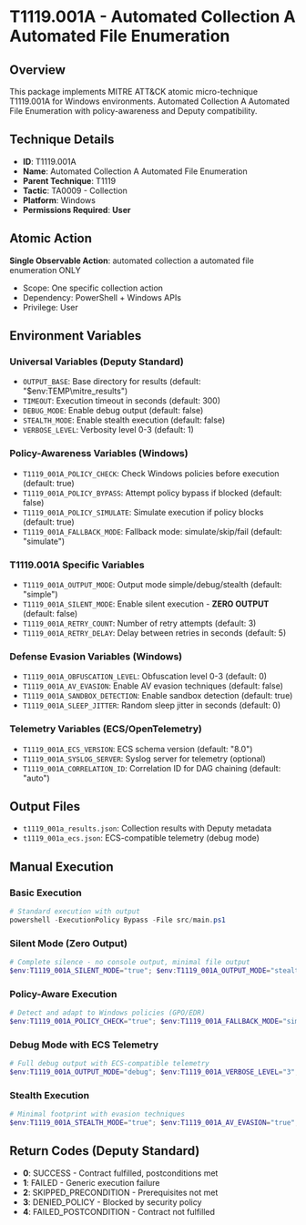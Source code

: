 # T1119.001A - Automated Collection A Automated File Enumeration

## Overview
This package implements MITRE ATT&CK atomic micro-technique T1119.001A for Windows environments. Automated Collection A Automated File Enumeration with policy-awareness and Deputy compatibility.

## Technique Details
- **ID**: T1119.001A
- **Name**: Automated Collection A Automated File Enumeration
- **Parent Technique**: T1119
- **Tactic**: TA0009 - Collection
- **Platform**: Windows
- **Permissions Required**: **User**

## Atomic Action
**Single Observable Action**: automated collection a automated file enumeration ONLY
- Scope: One specific collection action
- Dependency: PowerShell + Windows APIs
- Privilege: User

## Environment Variables

### Universal Variables (Deputy Standard)
- `OUTPUT_BASE`: Base directory for results (default: "$env:TEMP\mitre_results")
- `TIMEOUT`: Execution timeout in seconds (default: 300)
- `DEBUG_MODE`: Enable debug output (default: false)
- `STEALTH_MODE`: Enable stealth execution (default: false)
- `VERBOSE_LEVEL`: Verbosity level 0-3 (default: 1)

### Policy-Awareness Variables (Windows)
- `T1119_001A_POLICY_CHECK`: Check Windows policies before execution (default: true)
- `T1119_001A_POLICY_BYPASS`: Attempt policy bypass if blocked (default: false)
- `T1119_001A_POLICY_SIMULATE`: Simulate execution if policy blocks (default: true)
- `T1119_001A_FALLBACK_MODE`: Fallback mode: simulate/skip/fail (default: "simulate")

### T1119.001A Specific Variables
- `T1119_001A_OUTPUT_MODE`: Output mode simple/debug/stealth (default: "simple")
- `T1119_001A_SILENT_MODE`: Enable silent execution - **ZERO OUTPUT** (default: false)
- `T1119_001A_RETRY_COUNT`: Number of retry attempts (default: 3)
- `T1119_001A_RETRY_DELAY`: Delay between retries in seconds (default: 5)

### Defense Evasion Variables (Windows)
- `T1119_001A_OBFUSCATION_LEVEL`: Obfuscation level 0-3 (default: 0)
- `T1119_001A_AV_EVASION`: Enable AV evasion techniques (default: false)
- `T1119_001A_SANDBOX_DETECTION`: Enable sandbox detection (default: true)
- `T1119_001A_SLEEP_JITTER`: Random sleep jitter in seconds (default: 0)

### Telemetry Variables (ECS/OpenTelemetry)
- `T1119_001A_ECS_VERSION`: ECS schema version (default: "8.0")
- `T1119_001A_SYSLOG_SERVER`: Syslog server for telemetry (optional)
- `T1119_001A_CORRELATION_ID`: Correlation ID for DAG chaining (default: "auto")

## Output Files
- `t1119_001a_results.json`: Collection results with Deputy metadata
- `t1119_001a_ecs.json`: ECS-compatible telemetry (debug mode)

## Manual Execution

### Basic Execution
```powershell
# Standard execution with output
powershell -ExecutionPolicy Bypass -File src/main.ps1
```

### Silent Mode (Zero Output)
```powershell
# Complete silence - no console output, minimal file output
$env:T1119_001A_SILENT_MODE="true"; $env:T1119_001A_OUTPUT_MODE="stealth"; powershell -ExecutionPolicy Bypass -File src/main.ps1
```

### Policy-Aware Execution
```powershell
# Detect and adapt to Windows policies (GPO/EDR)
$env:T1119_001A_POLICY_CHECK="true"; $env:T1119_001A_FALLBACK_MODE="simulate"; powershell -ExecutionPolicy Bypass -File src/main.ps1
```

### Debug Mode with ECS Telemetry
```powershell
# Full debug output with ECS-compatible telemetry
$env:T1119_001A_OUTPUT_MODE="debug"; $env:T1119_001A_VERBOSE_LEVEL="3"; $env:T1119_001A_ECS_VERSION="8.0"; powershell -ExecutionPolicy Bypass -File src/main.ps1
```

### Stealth Execution
```powershell
# Minimal footprint with evasion techniques
$env:T1119_001A_STEALTH_MODE="true"; $env:T1119_001A_AV_EVASION="true"; $env:T1119_001A_OBFUSCATION_LEVEL="2"; powershell -ExecutionPolicy Bypass -File src/main.ps1
```

## Return Codes (Deputy Standard)
- **0**: SUCCESS - Contract fulfilled, postconditions met
- **1**: FAILED - Generic execution failure
- **2**: SKIPPED_PRECONDITION - Prerequisites not met
- **3**: DENIED_POLICY - Blocked by security policy
- **4**: FAILED_POSTCONDITION - Contract not fulfilled